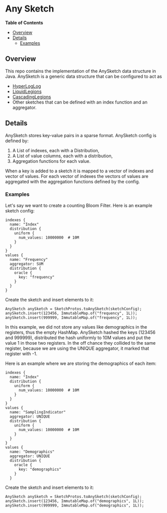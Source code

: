 # Any Sketch

**Table of Contents**
  * [Overview](#overview)
  * [Details](#details)
    * [Examples](#examples)

## Overview

This repo contains the implementation of the AnySketch data structure in Java.
AnySketch is a generic data structure that can be configured to act as
  * [HyperLogLog](https://datasketches.apache.org/docs/HLL/HLL.html)
  * [LiquidLegions](https://research.google/pubs/pub49177/)
  * [CascadingLegions](https://research.google/pubs/pub49177/)
  * Other sketches that can be defined with an index function and an aggregator.

## Details

AnySketch stores key-value pairs in a sparse format. AnySketch config is defined
by:
1. A List of indexes, each with a Distribution,
1. A List of value columns, each with a distribution,
1. Aggregation functions for each value.

When a key is added to a sketch it is mapped to a vector of indexes and vector
of values. For each vector of indexes the vectors of values are aggregated with
the aggregation functions defined by the config.

### Examples

Let's say we want to create a counting Bloom Filter.
Here is an example sketch config:

```
indexes {
  name: "Index"
  distribution {
    uniform {
      num_values: 10000000  # 10M
    }
  }
}
values {
  name: "Frequency"
  aggregator: SUM
  distribution {
    oracle {
      key: "frequency"
    }
  }
}
```

Create the sketch and insert elements to it:

```
AnySketch anySketch = SketchProtos.toAnySketch(sketchConfig);
anySketch.insert(123456, ImmutableMap.of("frequency", 1L));
anySketch.insert(999999, ImmutableMap.of("frequency", 1L));
```

In this example, we did not store any values like demographics in the registers,
thus the empty HashMap. AnySketch hashed the keys (123456 and 999999),
distributed the hash uniformly to 10M values and put the value 1 in those two
registers. In the off chance they collided to the same register, because we are
using the UNIQUE aggregator, it marked that register with -1.

Here is an example where we are storing the demographics of each item:

```
indexes {
  name: "Index"
  distribution {
    uniform {
      num_values: 10000000  # 10M
    }
  }
}
values {
  name: "SamplingIndicator"
  aggregator: UNIQUE
  distribution {
    uniform {
      num_values: 10000000  # 10M
    }
  }
}
values {
  name: "Demographics"
  aggregator: UNIQUE
  distribution {
    oracle {
      key: "demographics"
    }
  }
```

Create the sketch and insert elements to it:

```
AnySketch anySketch = SketchProtos.toAnySketch(sketchConfig);
anySketch.insert(123456, ImmutableMap.of("demographics", 1L));
anySketch.insert(999999, ImmutableMap.of("demographics", 1L));
```
